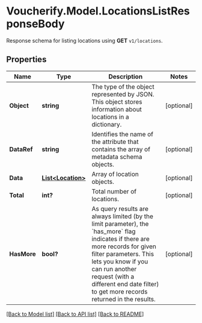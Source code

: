 # Voucherify.Model.LocationsListResponseBody
Response schema for listing locations using **GET** `v1/locations`.

## Properties

Name | Type | Description | Notes
------------ | ------------- | ------------- | -------------
**Object** | **string** | The type of the object represented by JSON. This object stores information about locations in a dictionary. | [optional] 
**DataRef** | **string** | Identifies the name of the attribute that contains the array of metadata schema objects. | [optional] 
**Data** | [**List&lt;Location&gt;**](Location.md) | Array of location objects. | [optional] 
**Total** | **int?** | Total number of locations. | [optional] 
**HasMore** | **bool?** | As query results are always limited (by the limit parameter), the &#x60;has_more&#x60; flag indicates if there are more records for given filter parameters. This lets you know if you can run another request (with a different end date filter) to get more records returned in the results. | [optional] 

[[Back to Model list]](../README.md#documentation-for-models) [[Back to API list]](../README.md#documentation-for-api-endpoints) [[Back to README]](../README.md)

